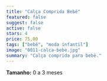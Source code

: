 ```yaml
---
title: "Calça Comprida Bebê"
featured: false
suggest: false
active: false
stars: 4
price: 75,00
tags: ["bebê", "moda infantil"]
image: "0011-calca-bebe.jpg"
summary: "Calça comprida para bebê."
---
```


**Tamanho:** 0 a 3 meses  
